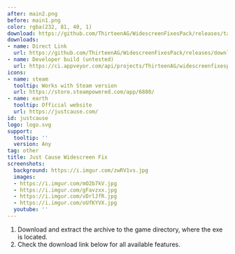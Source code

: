 ```yaml
---
after: main2.png
before: main1.png
color: rgba(232, 81, 40, 1)
download: https://github.com/ThirteenAG/WidescreenFixesPack/releases/tag/justcause
downloads:
- name: Direct Link
  url: https://github.com/ThirteenAG/WidescreenFixesPack/releases/download/justcause/JustCause.WidescreenFix.zip
- name: Developer build (untested)
  url: https://ci.appveyor.com/api/projects/ThirteenAG/widescreenfixespack/artifacts/JustCause.WidescreenFix.zip?branch=master
icons:
- name: steam
  tooltip: Works with Steam version
  url: https://store.steampowered.com/app/6880/
- name: earth
  tooltip: Official website
  url: https://justcause.com/
id: justcause
logo: logo.svg
support:
  tooltip: ''
  version: Any
tag: other
title: Just Cause Widescreen Fix
screenshots:
  background: https://i.imgur.com/zwRV1vs.jpg
  images:
  - https://i.imgur.com/mO2b7kV.jpg
  - https://i.imgur.com/gFavzxx.jpg
  - https://i.imgur.com/vDrlJfR.jpg
  - https://i.imgur.com/oUfKYVX.jpg
  youtube: ''
---
```


1. Download and extract the archive to the game directory, where the exe is located.
2. Check the download link below for all available features.
